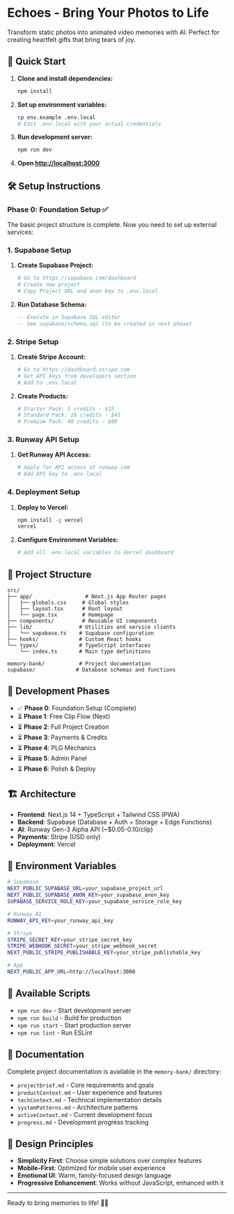 # Echoes - Bring Your Photos to Life

Transform static photos into animated video memories with AI. Perfect for creating heartfelt gifts that bring tears of joy.

## 🚀 Quick Start

1. **Clone and install dependencies:**
   ```bash
   npm install
   ```

2. **Set up environment variables:**
   ```bash
   cp env.example .env.local
   # Edit .env.local with your actual credentials
   ```

3. **Run development server:**
   ```bash
   npm run dev
   ```

4. **Open [http://localhost:3000](http://localhost:3000)**

## 🛠 Setup Instructions

### Phase 0: Foundation Setup ✅

The basic project structure is complete. Now you need to set up external services:

### 1. Supabase Setup

1. **Create Supabase Project:**
   ```bash
   # Go to https://supabase.com/dashboard
   # Create new project
   # Copy Project URL and anon key to .env.local
   ```

2. **Run Database Schema:**
   ```sql
   -- Execute in Supabase SQL editor
   -- See supabase/schema.sql (to be created in next phase)
   ```

### 2. Stripe Setup

1. **Create Stripe Account:**
   ```bash
   # Go to https://dashboard.stripe.com
   # Get API keys from developers section
   # Add to .env.local
   ```

2. **Create Products:**
   ```bash
   # Starter Pack: 5 credits - $15
   # Standard Pack: 20 credits - $45  
   # Premium Pack: 40 credits - $80
   ```

### 3. Runway API Setup

1. **Get Runway API Access:**
   ```bash
   # Apply for API access at runway.com
   # Add API key to .env.local
   ```

### 4. Deployment Setup

1. **Deploy to Vercel:**
   ```bash
   npm install -g vercel
   vercel
   ```

2. **Configure Environment Variables:**
   ```bash
   # Add all .env.local variables to Vercel dashboard
   ```

## 📁 Project Structure

```
src/
├── app/                 # Next.js App Router pages
│   ├── globals.css     # Global styles
│   ├── layout.tsx      # Root layout
│   └── page.tsx        # Homepage
├── components/         # Reusable UI components
├── lib/               # Utilities and service clients
│   └── supabase.ts    # Supabase configuration
├── hooks/             # Custom React hooks
└── types/             # TypeScript interfaces
    └── index.ts       # Main type definitions

memory-bank/           # Project documentation
supabase/             # Database schemas and functions
```

## 🎯 Development Phases

- ✅ **Phase 0**: Foundation Setup (Complete)
- ⏳ **Phase 1**: Free Clip Flow (Next)
- ⏳ **Phase 2**: Full Project Creation  
- ⏳ **Phase 3**: Payments & Credits
- ⏳ **Phase 4**: PLG Mechanics
- ⏳ **Phase 5**: Admin Panel
- ⏳ **Phase 6**: Polish & Deploy

## 🏗 Architecture

- **Frontend**: Next.js 14 + TypeScript + Tailwind CSS (PWA)
- **Backend**: Supabase (Database + Auth + Storage + Edge Functions)
- **AI**: Runway Gen-3 Alpha API (~$0.05-0.10/clip)
- **Payments**: Stripe (USD only)
- **Deployment**: Vercel

## 📝 Environment Variables

```bash
# Supabase
NEXT_PUBLIC_SUPABASE_URL=your_supabase_project_url
NEXT_PUBLIC_SUPABASE_ANON_KEY=your_supabase_anon_key
SUPABASE_SERVICE_ROLE_KEY=your_supabase_service_role_key

# Runway AI
RUNWAY_API_KEY=your_runway_api_key

# Stripe
STRIPE_SECRET_KEY=your_stripe_secret_key
STRIPE_WEBHOOK_SECRET=your_stripe_webhook_secret
NEXT_PUBLIC_STRIPE_PUBLISHABLE_KEY=your_stripe_publishable_key

# App
NEXT_PUBLIC_APP_URL=http://localhost:3000
```

## 🚀 Available Scripts

- `npm run dev` - Start development server
- `npm run build` - Build for production
- `npm run start` - Start production server
- `npm run lint` - Run ESLint

## 📖 Documentation

Complete project documentation is available in the `memory-bank/` directory:

- `projectbrief.md` - Core requirements and goals
- `productContext.md` - User experience and features
- `techContext.md` - Technical implementation details
- `systemPatterns.md` - Architecture patterns
- `activeContext.md` - Current development focus
- `progress.md` - Development progress tracking

## 🎨 Design Principles

- **Simplicity First**: Choose simple solutions over complex features
- **Mobile-First**: Optimized for mobile user experience
- **Emotional UI**: Warm, family-focused design language
- **Progressive Enhancement**: Works without JavaScript, enhanced with it

---

Ready to bring memories to life! 📸✨ 